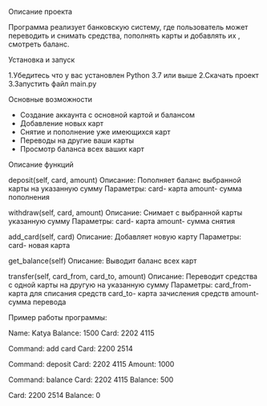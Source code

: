 Описание проекта

Программа реализует банковскую систему, где пользователь может переводить и снимать средства, пополнять карты и добавлять их 
, смотреть баланс.

Установка и запуск

1.Убедитесь что у вас установлен Python 3.7 или выше
2.Скачать проект
3.Запустить файл main.py

Основные возможности

- Создание аккаунта с основной картой и балансом
- Добавление новых карт 
- Снятие и пополнение уже имеющихся карт
- Переводы на другие ваши карты
- Просмотр баланса всех ваших карт

Описание функций

deposit(self, card, amount)
Описание: 
    Пополняет баланс выбранной карты на указанную сумму
Параметры:
    card- карта
    amount- сумма пополнения

withdraw(self, card, amount)
Описание:
    Снимает с выбранной карты указанную сумму
Параметры:
    card- карта
    amount- сумма снятия

add_card(self, card)
Описание:
    Добавляет новую карту
Параметры:
    card- новая карта

get_balance(self)
Описание:
    Выводит баланс всех карт

transfer(self, card_from, card_to, amount)
Описание:
    Переводит средства с одной карты на другую на указанную сумму
Параметры:
    card_from- карта для списания средств
    card_to- карта зачисления средств
    amount- сумма перевода

Пример работы программы:

Name: Katya
Balance: 1500
Card: 2202 4115

Command: add card
Card: 2200 2514

Command: deposit
Card: 2202 4115
Amount: 1000

Command: balance
Card: 2202 4115
Balance: 500

Card: 2200 2514
Balance: 0
